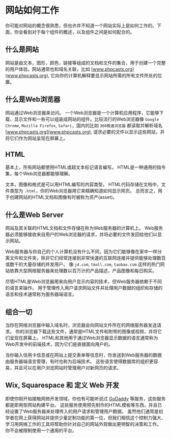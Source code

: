# 网站如何工作

你可能对网站的概念很熟悉，但也许并不知道一个网站实际上是如何工作的。下面，你会看到对于每个组件的概述，以及组件之间是如何配合的。

## 什么是网站

网站是由文本，图形，颜色，链接等组成的文档和文件的集合，用于创建一个完整的用户体验。网站通常也和域名关联，比如 [www.phpcasts.org](www.phpcasts.org), 它向你的计算机解释要显示网站所需的所有文件所处的位置。

## 什么是Web浏览器

网站通过Web浏览器来访问。 一个Web浏览器是一个计算机应用程序，它能够下载、显示文件和一些可以组装成网站的组件。比较流行的Web浏览器像 `Google Chrome`, `Mozilla Firefox`, `Safari`，国内的比如 `360极速浏览器` 都读取并解析域名 [www.phpcasts.org](www.phpcasts.org), 请求必要的文件以显示这些网站，并将它们作为网站呈现在屏幕上。

## HTML

基本上，所有网站都使用HTML或超文本标记语言编写。 HTML是一种通用的指令集，每个Web浏览器都能够理解。

文本，图像和格式是可以用HTML编写的内容类型。 HTML代码存储在文档中，文件类型为 `.html`，你的Web浏览器用它来精确知道如何显示网页。 总而言之，用于创建网站的HTML文档和图像有时被称为资产(asset)。

## 什么是Web Server

网站及其关联的HTML文档和文件存储在称为Web服务器的计算机上。 Web服务器必须能够接收来自用户的Web浏览器的请求，并将必要的文件发回给他们以显示网站。

Web服务器与你自己的个人计算机没有什么不同，因为它们能够像在家中一样分离文件和文件夹，除非它们经常连接到非常快速的互联网连接并提供能够处理数百或数千的大量存储的并发用户。 像 `jd.com`, `tmall.com`, `taobao.com` 这样的热门网站依靠大型网络服务器来处理数以百万计的产品描述，产品图像和每日购买。

尽管HTML是Web浏览器用来向用户显示内容的技术，但Web服务器依赖于不同的语言来操作。 用于管理传入用户请求网站文件并处理用户数据的组织和存储的语言和技术通常称为服务器端语言。

## 组合一切

当你在网络浏览器中输入域名时，浏览器会向网站文件所在的网络服务器发送请求。 你的浏览器下载这些文件，通常是HTML文件和附带的图像或视频，并将它们呈现在屏幕上。 HTML和其他用于通过Web浏览器显示数据的语言通常称为Web开发中的前端技术，因为它们是直接面向用户的。

当你输入信用卡信息或在网站上提交表单等信息时，你发送到Web服务器的数据由服务器端语言管理，有时也称为后端技术。 这些语言使得数据库的组织更容易，并且可以在用户浏览网站时管理用户对新网页的请求。

## Wix, Squarespace 和 定义 Web 开发

即使你刚开始接触网络开发领域，你也有可能听说过 [GoDaddy](https://sg.godaddy.com/zh) 等服务，这些服务都是即用型网站构建平台。 这些服务使用预先制作的HTML模板等东西，并且已经设置了Web服务器来处理传入的用户请求和管理用户数据。 虽然他们通常是初学者在网上获得网站并提供少量定制功能的第一位，但我们相信这个控制力强大、学习用网络工作的工具将帮助你针对自己的网站外观做出更明智的决策和工作。 你不会被限制使用一个通用的平台。